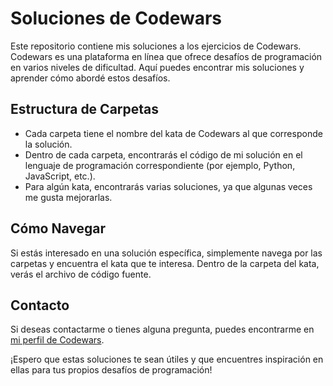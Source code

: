 # Soluciones de Codewars

Este repositorio contiene mis soluciones a los ejercicios de Codewars. Codewars es una plataforma en línea que ofrece desafíos de programación en varios niveles de dificultad. Aquí puedes encontrar mis soluciones y aprender cómo abordé estos desafíos.

## Estructura de Carpetas

- Cada carpeta tiene el nombre del kata de Codewars al que corresponde la solución.
- Dentro de cada carpeta, encontrarás el código de mi solución en el lenguaje de programación correspondiente (por ejemplo, Python, JavaScript, etc.).
- Para algún kata, encontrarás varias soluciones, ya que algunas veces me gusta mejorarlas.

## Cómo Navegar

Si estás interesado en una solución específica, simplemente navega por las carpetas y encuentra el kata que te interesa. Dentro de la carpeta del kata, verás el archivo de código fuente.

## Contacto

Si deseas contactarme o tienes alguna pregunta, puedes encontrarme en [mi perfil de Codewars](https://www.codewars.com/users/AlexDeveloperUwU).

¡Espero que estas soluciones te sean útiles y que encuentres inspiración en ellas para tus propios desafíos de programación!
